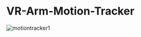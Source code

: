 # VR-Arm-Motion-Tracker


![motiontracker1](https://user-images.githubusercontent.com/23582924/55276032-d45fee80-52f6-11e9-9f43-0a8ca0ac077c.gif)
